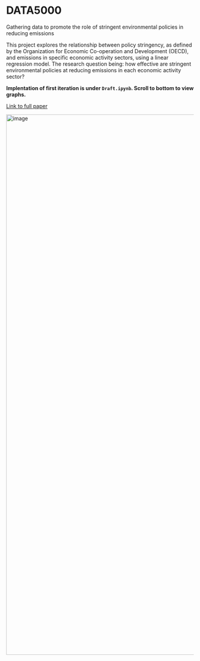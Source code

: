 # DATA5000
Gathering data to promote the role of stringent environmental policies in reducing emissions 

This project explores the relationship between policy stringency, as defined by the Organization for Economic Co-operation and Development (OECD), and emissions in specific economic activity sectors, using a linear regression model. The research question being: how effective are stringent environmental policies at reducing emissions in each economic activity sector?

**Implentation of first iteration is under `Draft.ipynb`. Scroll to bottom to view graphs.**

[Link to full paper](https://docs.google.com/document/d/1L7KAfwfHjXMelEMbgGJ0Uq1JTulwMnk3fovo4jgAsuc/edit?usp=sharing)

<img width="1448" alt="image" src="https://github.com/user-attachments/assets/1268eaee-96d5-4629-8a1f-102165686c59" />
